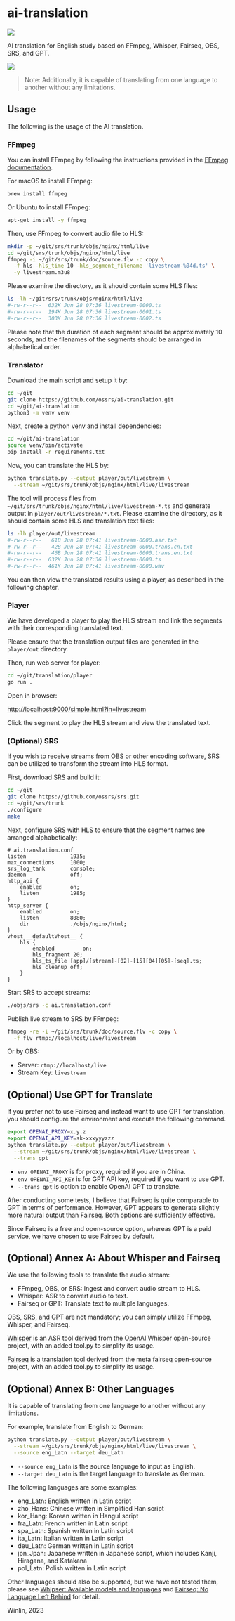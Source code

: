 # ai-translation

[![](https://badgen.net/discord/members/yZ4BnPmHAd)](https://discord.gg/yZ4BnPmHAd)

AI translation for English study based on FFmpeg, Whisper, Fairseq, OBS, SRS, and GPT.

![](https://github.com/ossrs/ai-translation/assets/2777660/fc0bee11-1681-46ce-a249-d31e438525e7)

> Note: Additionally, it is capable of translating from one language to another without any limitations.

## Usage

The following is the usage of the AI translation.

### FFmpeg

You can install FFmpeg by following the instructions provided in the 
[FFmpeg documentation](https://ffmpeg.org/download.html).

For macOS to install FFmpeg:

```bash
brew install ffmpeg
```

Or Ubuntu to install FFmpeg:

```bash
apt-get install -y ffmpeg
```

Then, use FFmpeg to convert audio file to HLS:

```bash
mkdir -p ~/git/srs/trunk/objs/nginx/html/live
cd ~/git/srs/trunk/objs/nginx/html/live
ffmpeg -i ~/git/srs/trunk/doc/source.flv -c copy \
  -f hls -hls_time 10 -hls_segment_filename 'livestream-%04d.ts' \
  -y livestream.m3u8
```

Please examine the directory, as it should contain some HLS files:

```bash
ls -lh ~/git/srs/trunk/objs/nginx/html/live
#-rw-r--r--  632K Jun 28 07:36 livestream-0000.ts
#-rw-r--r--  194K Jun 28 07:36 livestream-0001.ts
#-rw-r--r--  303K Jun 28 07:36 livestream-0002.ts
```

Please note that the duration of each segment should be approximately 10 seconds, and 
the filenames of the segments should be arranged in alphabetical order.

### Translator

Download the main script and setup it by:

```bash
cd ~/git
git clone https://github.com/ossrs/ai-translation.git
cd ~/git/ai-translation
python3 -m venv venv
```

Next, create a python venv and install dependencies:

```bash
cd ~/git/ai-translation
source venv/bin/activate
pip install -r requirements.txt
```

Now, you can translate the HLS by:

```bash
python translate.py --output player/out/livestream \
  --stream ~/git/srs/trunk/objs/nginx/html/live/livestream
```

The tool will process files from `~/git/srs/trunk/objs/nginx/html/live/livestream-*.ts` 
and generate output in `player/out/livestream/*.txt`. Please examine the directory, as 
it should contain some HLS and translation text files:

```bash
ls -lh player/out/livestream
#-rw-r--r--   61B Jun 28 07:41 livestream-0000.asr.txt
#-rw-r--r--   42B Jun 28 07:41 livestream-0000.trans.cn.txt
#-rw-r--r--   46B Jun 28 07:41 livestream-0000.trans.en.txt
#-rw-r--r--  632K Jun 28 07:36 livestream-0000.ts
#-rw-r--r--  461K Jun 28 07:41 livestream-0000.wav
```

You can then view the translated results using a player, as described in the following 
chapter.

### Player

We have developed a player to play the HLS stream and link the segments with their 
corresponding translated text.

Please ensure that the translation output files are generated in the `player/out` 
directory. 

Then, run web server for player:

```bash
cd ~/git/translation/player
go run .
```

Open in browser:

[http://localhost:9000/simple.html?in=livestream](http://localhost:9000/simple.html?in=livestream)

Click the segment to play the HLS stream and view the translated text.

### (Optional) SRS

If you wish to receive streams from OBS or other encoding software, SRS can be 
utilized to transform the stream into HLS format.

First, download SRS and build it:

```bash
cd ~/git
git clone https://github.com/ossrs/srs.git
cd ~/git/srs/trunk
./configure
make
```

Next, configure SRS with HLS to ensure that the segment names are arranged alphabetically:

```nginx
# ai.translation.conf
listen              1935;
max_connections     1000;
srs_log_tank        console;
daemon              off;
http_api {
    enabled         on;
    listen          1985;
}
http_server {
    enabled         on;
    listen          8080;
    dir             ./objs/nginx/html;
}
vhost __defaultVhost__ {
    hls {
        enabled         on;
        hls_fragment 20;
        hls_ts_file [app]/[stream]-[02]-[15][04][05]-[seq].ts;
        hls_cleanup off;
    }
}
```

Start SRS to accept streams:

```bash
./objs/srs -c ai.translation.conf
```

Publish live stream to SRS by FFmpeg:

```bash
ffmpeg -re -i ~/git/srs/trunk/doc/source.flv -c copy \
  -f flv rtmp://localhost/live/livestream
```

Or by OBS:

* Server: `rtmp://localhost/live`
* Stream Key: `livestream`

## (Optional) Use GPT for Translate

If you prefer not to use Fairseq and instead want to use GPT for translation, you should 
configure the environment and execute the following command.

```bash
export OPENAI_PROXY=x.y.z
export OPENAI_API_KEY=sk-xxxyyyzzz
python translate.py --output player/out/livestream \
  --stream ~/git/srs/trunk/objs/nginx/html/live/livestream \
  --trans gpt
```

* `env OPENAI_PROXY` is for proxy, required if you are in China.
* `env OPENAI_API_KEY` is for GPT API key, required if you want to use GPT.
* `--trans gpt` is option to enable OpenAI GPT to translate.

After conducting some tests, I believe that Fairseq is quite comparable to GPT in terms of 
performance. However, GPT appears to generate slightly more natural output than Fairseq. 
Both options are sufficiently effective.

Since Fairseq is a free and open-source option, whereas GPT is a paid service, we have chosen 
to use Fairseq by default.

## (Optional) Annex A: About Whisper and Fairseq

We use the following tools to translate the audio stream:

* FFmpeg, OBS, or SRS: Ingest and convert audio stream to HLS.
* Whisper: ASR to convert audio to text.
* Fairseq or GPT: Translate text to multiple languages.

OBS, SRS, and GPT are not mandatory; you can simply utilize FFmpeg, Whisper, and Fairseq.

[Whisper](https://github.com/ossrs/whisper) is an ASR tool derived from the OpenAI 
Whisper open-source project, with an added tool.py to simplify its usage.

[Fairseq](https://github.com/ossrs/fairseq) is a translation tool derived from the meta 
fairseq open-source project, with an added tool.py to simplify its usage.

## (Optional) Annex B: Other Languages

It is capable of translating from one language to another without any limitations.

For example, translate from English to German:

```bash
python translate.py --output player/out/livestream \
  --stream ~/git/srs/trunk/objs/nginx/html/live/livestream \
  --source eng_Latn --target deu_Latn
```

* `--source eng_Latn` is the source language to input as English.
* `--target deu_Latn` is the target language to translate as German.

The following languages are some examples:

* eng_Latn: English written in Latin script
* zho_Hans: Chinese written in Simplified Han script
* kor_Hang: Korean written in Hangul script
* fra_Latn: French written in Latin script
* spa_Latn: Spanish written in Latin script
* ita_Latn: Italian written in Latin script
* deu_Latn: German written in Latin script
* jpn_Jpan: Japanese written in Japanese script, which includes Kanji, Hiragana, and Katakana
* pol_Latn: Polish written in Latin script

Other languages should also be supported, but we have not tested them, please see
[Whipser: Available models and languages](https://github.com/openai/whisper#available-models-and-languages)
and [Fairseq: No Language Left Behind](https://github.com/facebookresearch/fairseq/tree/nllb#no-language-left-behind) 
for detail.

Winlin, 2023
